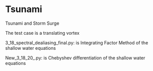 # Tsunami
Tsunami and Storm Surge

The test case is a translating vortex

3_18_spectral_dealiasing_final.py:   is Integrating Factor Method of the shallow water equations

New_3_18_20_.py:  is Chebyshev differentiation of the shallow water equations
